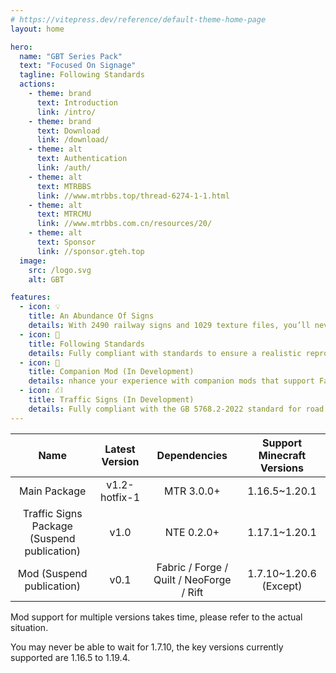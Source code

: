 ```yaml
---
# https://vitepress.dev/reference/default-theme-home-page
layout: home

hero:
  name: "GBT Series Pack"
  text: "Focused On Signage"
  tagline: Following Standards
  actions:
    - theme: brand
      text: Introduction
      link: /intro/
    - theme: brand
      text: Download
      link: /download/
    - theme: alt
      text: Authentication
      link: /auth/
    - theme: alt
      text: MTRBBS
      link: //www.mtrbbs.top/thread-6274-1-1.html
    - theme: alt
      text: MTRCMU
      link: //www.mtrbbs.com.cn/resources/20/
    - theme: alt
      text: Sponsor
      link: //sponsor.gteh.top
  image:
    src: /logo.svg
    alt: GBT

features:
  - icon: 💡
    title: An Abundance Of Signs
    details: With 2490 railway signs and 1029 texture files, you’ll never have to worry about running out of signposts again.
  - icon: 📕
    title: Following Standards
    details: Fully compliant with standards to ensure a realistic reproduction.
  - icon: 🚀
    title: Companion Mod (In Development)
    details: nhance your experience with companion mods that support Fabric / Forge / Quilt / NeoForge / Rift across five platforms, with versions from 1.7.10 to 1.20.6 supported.
  - icon: ⛜
    title: Traffic Signs (In Development)
    details: Fully compliant with the GB 5768.2-2022 standard for road traffic signs, with the ultimate goal of replicating reality.
---
```


|                    Name                     | Latest Version |               Dependencies               | Support Minecraft Versions |
| :-----------------------------------------: | :------------: | :--------------------------------------: | :------------------------: |
|                Main Package                 | v1.2-hotfix-1  |                MTR 3.0.0+                |       1.16.5~1.20.1        |
| Traffic Signs Package (Suspend publication) |      v1.0      |                NTE 0.2.0+                |       1.17.1~1.20.1        |
|          Mod (Suspend publication)          |      v0.1      | Fabric / Forge / Quilt / NeoForge / Rift |   1.7.10~1.20.6 (Except)   |

Mod support for multiple versions takes time, please refer to the actual situation.

You may never be able to wait for 1.7.10, the key versions currently supported are 1.16.5 to 1.19.4.